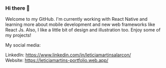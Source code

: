 ### Hi there 👋

Welcome to my GitHub. I'm currently working with React Native and learning more about mobile development and new web frameworks like React Js. Also, I like a little bit of design and illustration too. Enjoy some of my projects!  

My social media:  

LinkedIn: https://www.linkedin.com/in/leticiamartinsalarcon/  
Website: https://leticiamartins-portfolio.web.app/
